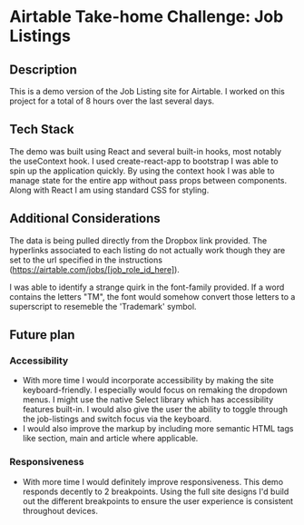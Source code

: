 # Airtable Take-home Challenge: Job Listings

## Description

This is a demo version of the Job Listing site for Airtable. I worked on this project for a total of 8 hours over the last several days. 

## Tech Stack

The demo was built using React and several built-in hooks, most notably the useContext hook. I used create-react-app to bootstrap I was able to spin up the application quickly. By using the context hook I was able to manage state for the entire app without pass props between components. Along with React I am using standard CSS for styling.

## Additional Considerations

The data is being pulled directly from the Dropbox link provided. The hyperlinks associated to each listing do not actually work though they are set to the url specified in the instructions (https://airtable.com/jobs/[job_role_id_here]). 

I was able to identify a strange quirk in the font-family provided. If a word contains the letters "TM", the font would somehow convert those letters to a superscript to resemeble the 'Trademark' symbol. 

## Future plan

### Accessibility
- With more time I would incorporate accessibility by making the site keyboard-friendly. I especially would focus on remaking the dropdown menus. I might use the native Select library which has accessibility features built-in. I would also give the user the ability to toggle through the job-listings and switch focus via the keyboard. 
- I would also improve the markup by including more semantic HTML tags like section, main and article where applicable.
### Responsiveness
- With more time I would definitely improve responsiveness. This demo responds decently to 2 breakpoints. Using the full site designs I'd build out the different breakpoints to ensure the user experience is consistent throughout devices.

